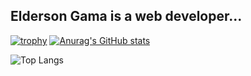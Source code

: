 ## Elderson Gama is a web developer...

[![trophy](https://github-profile-trophy.vercel.app/?username=eldersoon&&theme=dracula)](https://github.com/ryo-ma/github-profile-trophy)
[![Anurag's GitHub stats](https://github-readme-stats.vercel.app/api?username=anuraghazra)](https://github.com/anuraghazra/github-readme-stats)

![Top Langs](https://github-readme-stats.vercel.app/api/top-langs/?username=anuraghazra&langs_count=8)
